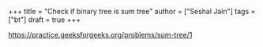 +++
title = "Check if binary tree is sum tree"
author = ["Seshal Jain"]
tags = ["bt"]
draft = true
+++

<https://practice.geeksforgeeks.org/problems/sum-tree/1>
